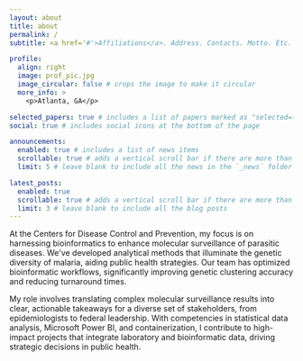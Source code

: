 ```yaml
---
layout: about
title: about
permalink: /
subtitle: <a href='#'>Affiliations</a>. Address. Contacts. Motto. Etc.

profile:
  align: right
  image: prof_pic.jpg
  image_circular: false # crops the image to make it circular
  more_info: >
    <p>Atlanta, GA</p>

selected_papers: true # includes a list of papers marked as "selected={true}"
social: true # includes social icons at the bottom of the page

announcements:
  enabled: true # includes a list of news items
  scrollable: true # adds a vertical scroll bar if there are more than 3 news items
  limit: 5 # leave blank to include all the news in the `_news` folder

latest_posts:
  enabled: true
  scrollable: true # adds a vertical scroll bar if there are more than 3 new posts items
  limit: 3 # leave blank to include all the blog posts
---
```


At the Centers for Disease Control and Prevention, my focus is on harnessing bioinformatics to enhance molecular surveillance of parasitic diseases. We've developed analytical methods that illuminate the genetic diversity of malaria, aiding public health strategies. Our team has optimized bioinformatic workflows, significantly improving genetic clustering accuracy and reducing turnaround times.

My role involves translating complex molecular surveillance results into clear, actionable takeaways for a diverse set of stakeholders, from epidemiologists to federal leadership. With competencies in statistical data analysis, Microsoft Power BI, and containerization, I contribute to high-impact projects that integrate laboratory and bioinformatic data, driving strategic decisions in public health.